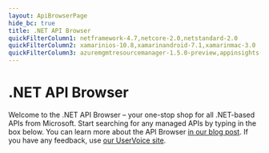 ```yaml
---
layout: ApiBrowserPage
hide_bc: true
title: .NET API Browser
quickFilterColumn1: netframework-4.7,netcore-2.0,netstandard-2.0
quickFilterColumn2: xamarinios-10.8,xamarinandroid-7.1,xamarinmac-3.0
quickFilterColumn3: azuremgmtresourcemanager-1.5.0-preview,appinsights-2.3.0-beta3,aspnetcore-2.0
---
```


# .NET API Browser

Welcome to the .NET API Browser – your one-stop shop for all .NET-based APIs from Microsoft. Start searching for any managed APIs by typing in the box below. You can learn more about the API Browser [in our blog post](https://aka.ms/apibrowser). If you have any feedback,  use [our UserVoice site](https://aka.ms/apibrowserfeedback).
